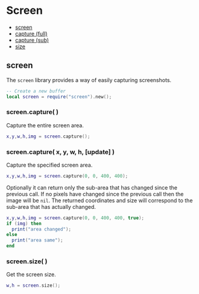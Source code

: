 
# Screen
* [screen](#screen-1)
* [capture (full)](#screencapture-)
* [capture (sub)](#screencapture-x-y-w-h-update--)
* [size](#screensize-)



## screen
The ``screen`` library provides a way of easily capturing screenshots.

````lua
-- Create a new buffer
local screen = require("screen").new();
````



### screen.capture( )
Capture the entire screen area.

````lua
x,y,w,h,img = screen.capture();
````



### screen.capture( x, y, w, h, [update]  )
Capture the specified screen area.

````lua
x,y,w,h,img = screen.capture(0, 0, 400, 400);
````

Optionally it can return only the sub-area that has changed since the previous call. If no pixels have changed since the previous call then the image will be ``nil``. The returned coordinates and size will correspond to the sub-area that has actually changed.

````lua
x,y,w,h,img = screen.capture(0, 0, 400, 400, true);
if (img) then
  print("area changed");
else
  print("area same");
end
````



### screen.size( )
Get the screen size.

````lua
w,h = screen.size();
````



